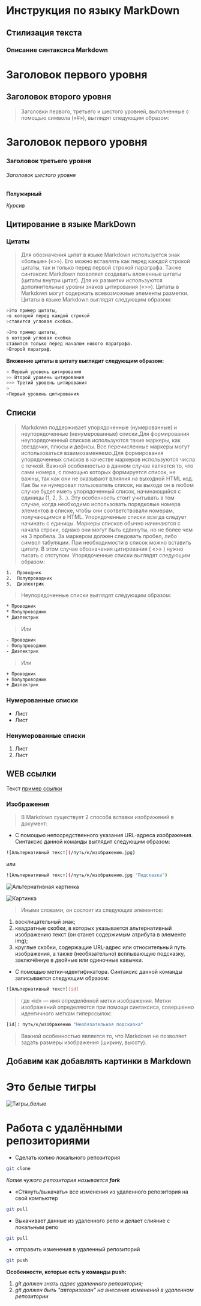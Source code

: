 # Инструкция по языку MarkDown

## Стилизация текста

### Описание синтаксиса Markdown

Заголовок первого уровня
========================

Заголовок второго уровня
-------------------------

>Заголовки первого, третьего и шестого уровней, выполненные с помощью символа («#»), выглядят следующим образом:

#  Заголовок первого уровня
### Заголовок третьего уровня
###### Заголовок шестого уровня

**Полужирный**

*Курсив*

## Цитирование в языке MarkDown

### Цитаты

>Для обозначения цитат в языке Markdown используется знак «больше» («>»). Его можно вставлять как перед каждой строкой цитаты, так и только перед первой строкой параграфа. Также синтаксис Markdown позволяет создавать вложенные цитаты (цитаты внутри цитат). Для их разметки используются дополнительные уровни знаков цитирования («>»). Цитаты в Markdown могут содержать всевозможные элементы разметки. Цитаты в языке Markdown выглядят следующим образом:
```sh
>Это пример цитаты,
>в которой перед каждой строкой
>ставится угловая скобка.

>Это пример цитаты,
в которой угловая скобка
ставится только перед началом нового параграфа.
>Второй параграф.
```
**Вложение цитаты в цитату выглядит следующим образом:**
```sh
> Первый уровень цитирования
>> Второй уровень цитирования
>>> Третий уровень цитирования
>
>Первый уровень цитирования
```

## Списки
>Markdown поддерживает упорядоченные (нумерованные) и неупорядоченные (ненумерованные) списки.Для формирования неупорядоченный списков используются такие маркеры, как звездочки, плюсы и дефисы. Все перечисленные маркеры могут использоваться взаимозаменяемо.Для формирования упорядоченных списков в качестве маркеров используются числа с точкой. Важной особенностью в данном случае является то, что сами номера, с помощью которых формируется список, не важны, так как они не оказывают влияния на выходной HTML код. Как бы ни нумеровал пользователь список, на выходе он в любом случае будет иметь упорядоченный список, начинающийся с единицы (1, 2, 3…). Эту особенность стоит учитывать в том случае, когда необходимо использовать порядковые номера элементов в списке, чтобы они соответствовали номерам, получающимся в HTML. Упорядоченные списки всегда следует начинать с единицы. Маркеры списков обычно начинаются с начала строки, однако они могут быть сдвинуты, но не более чем на 3 пробела. За маркером должен следовать пробел, либо символ табуляции. При необходимости в список можно вставить цитату. В этом случае обозначения цитирования ( «>» ) нужно писать с отступом. Упорядоченные списки выглядят следующим образом:
```sh
1.  Проводник
2.  Полупроводник
3.  Диэлектрик
```
> Неупорядоченные списки выглядят следующим образом:
```sh
* Проводник
* Полупроводник
* Диэлектрик
```
> Или
```sh
- Проводник
- Полупроводник
- Диэлектрик
```
> Или
```sh
+ Проводник
+ Полупроводник
+ Диэлектрик
```
### Нумерованные списки

* Лист
* Лист

### Ненумерованные списки

1. Лист
2. Лист

## WEB ссылки

Текст [ пример ссылки](https://gas-kvas.com/risunki-fon/print:page,1,24386-fonovyj-risunok-rabochego-stola-1920-50-foto.html "Всплывающая подсказка")

### Изображения

>В Markdown существует 2 способа вставки изображений в документ:

 * С помощью непосредственного указания URL-адреса изображения. Синтаксис данной команды выглядит следующим образом:

 ```sh
 ![Альтернативный текст](/путь/к/изображению.jpg)
 ```
 или
 ```sh
 ![Альтернативный текст](/путь/к/изображению.jpg "Подсказка")
 ```

![Альтернативная картинка](C:\Users\Asus\Pictures\rozovye.jpg 
"Подсказка")

![Картинка](https://gas-kvas.com/uploads/posts/2023-02/1675466566_gas-kvas-com-p-fonovii-risunok-rabochego-stola-1920-49.jpg)

>Иными словами, он состоит из следующих элементов:
1. восклицательный знак;
2. квадратные скобки, в которых указывается альтернативный изображению текст (он станет содержимым атрибута в элементе img);
3. круглые скобки, содержащие URL-адрес или относительный путь изображения, а также (необязательно) всплывающую подсказку, заключённуе в двойные или одиночные кавычки.

* С помощью метки-идентификатора. Синтаксис данной команды записывается следующим образом:
```sh
![Альтернативный текст][id]
```
>где «id» — имя определённой метки изображения. Метки изображений определяются при помощи синтаксиса, совершенно идентичного меткам гиперссылок:
```sh
[id]: путь/к/изображению "Необязательная подсказка"
```
>Важной особенностью является то, что Markdown не позволяет задать размеры изображения (ширину, высоту).

Добавим как добавлять картинки в Markdown
-----------------------------------------

**Это белые тигры**
===================

![Тигры_белые](tigers1.jpg)

# Работа с удалёнными репозиториями

* Сделать копию локального репозитория
```sh
git clone
```
_Копия чужого репозитория называется **fork**_

* «Стянуть/выкачать» все изменения из удаленного репозитория на свой компьютер
```sh
git pull
```
* Выкачивает данные из удаленного репо и делает слияние с локальным репо
```sh
git pull
```
* отправить изменения в удаленный репозиторий
```sh
git push
```
**Особенности, которые есть у команды push:**
1. _git должен знать адрес удаленного репозитория;_
2. _git должен быть "авторизован" на внесение изменений в удаленном репозитории_
